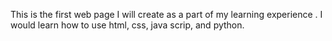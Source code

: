 This is the first web page I will create as a part of my learning experience .
I would learn how to use html, css, java scrip, and python. 